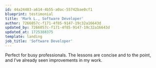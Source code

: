 ```yaml
---
id: 44a24403-a614-4b55-a0ac-55742bae0cf1
blueprint: testimonial
title: 'Mark L., Software Developer'
author: 7266057c-f171-4f85-9147-19c32a16643d
updated_by: 7266057c-f171-4f85-9147-19c32a16643d
updated_at: 1725388375
template: landing
job_title: 'Software Developer'
---
```

Perfect for busy professionals. The lessons are concise and to the point, and I’ve already seen improvements in my work.